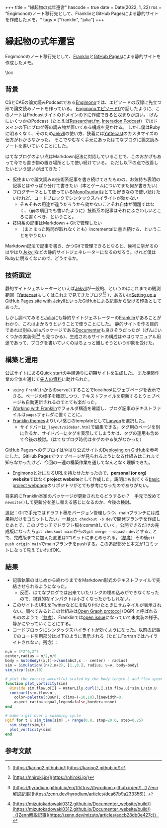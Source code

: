 +++
title = "縁起物の式年遷宮"
hascode = true
date = Date(2022, 1, 22)
rss = "Engimonoのノート移行先として、FranklinとGitHub Pagesによる静的サイトを作成したメモ。"
tags = ["franklin", "julia"]
+++

# 縁起物の式年遷宮

Engimonoのノート移行先として、[Franklin](https://franklinjl.org/)と[GitHub Pages](https://pages.github.com/)による静的サイトを作成したメモ。

\toc

## 背景

CSとCAEの論文読みPodcastである[Engimono](https://hinata152.github.io/engimono/)では、エピソードの収録に先立つ形で論文読みノートを作っている。
[Engimonoエピソード0](https://hinata152.github.io/engimono/episode/0)で話したように、このノートはPodcastサイトのドメインの下に作成できると収まりが良い。
げんにいくつかのPodcast（たとえば[Researchat.fm](https://researchat.fm), [Interaxion Podcast](https://interaxion-podcast.github.io)）ではドメインの下にブログ等の読み物が置いてある構成を見かける。
しかし僕はRubyに明るくなく、そのため[Jekyll](https://jekyllrb.com/)の使い方、狭義には[Yattecast](https://r7kamura.github.io/yattecast/)のカスタマイズの仕方がわからなかった。
そこでやむなく手元にあったはてなブログに論文読みノートを書いていくことにした。

はてなブログのよい点はMarkdown記法に対応していることで、このおかげもあって今でも書き物の置き場所として使い続けている。
ただし以下の点で改善したいという思いが出てきた：

- 仮住まいで論文読みの技術系記事を書き続けてきたものの、お気持ち表明の記事とはやっぱり分けて書きたい（本とゲームについてまた何か書きたい）
- ブログテーマとして使っている[MonoTsuduri](https://blog.hatena.ne.jp/-/store/theme/17680117126988535567)はとても好きなので使い続けたいけれど、コードブロックでシンタックスハイライトが効かない
  - そもそもの用途が違うだろうから効かないことそれ自体が問題ではなく、（前の項目でも書いたように）技術系の記事はそれにふさわしいところに書くべき、ということ。
- 技術系の記事はMarkdown + Gitで管理したい
  - （まとまった時間が取れなくとも）incrementalに書き続ける、ということをやりたい

Markdown記法で記事を書き、かつGitで管理できるとなると、候補に挙がるのはやはり[Jekyll](https://jekyllrb.com/)などの静的サイトジェネレーターになるのだろう。けれど僕はRubyに明るくないので、どうするか。

## 技術選定

静的サイトジェネレーターといえば[Jekyll](https://jekyllrb.com/)が一般的、というのはこれまでの観測範囲（[Yattecast](https://r7kamura.github.io/yattecast/)もしくはこれまで見てきたブログ[^1][^2] ）、あるいは[Setting up a GitHub Pages site with Jekyll](https://docs.github.com/en/pages/setting-up-a-github-pages-site-with-jekyll)といったGitHubによる記事から受ける印象としてあった。

しかし調べてみると[Julia](https://julialang.org/)にも静的サイトジェネレーターの[Franklin](https://franklinjl.org/)があることがわかり、これはよかろうということで使うことにした。
静的サイトを作る目的であれば別のJuliaパッケージである[Documenter](https://juliadocs.github.io/Documenter.jl/stable/)も良さそうだったが（げんにいくつかの実装例[^3][^4] も見つかる）、生成されるサイトの構成はやはりマニュアル用途であって、ブログを書いていくのはちょっと難しそうという印象を受けた。

## 構築と運用

公式サイトにある[Quick start](https://franklinjl.org/#quick_start)の手順通りに初期サイトを生成した。
また構築作業の全体を通じて[先人の資料](https://terasakisatoshi.github.io/MathSeminar.jl/slideshow/franklin/build/#1)に助けられた。

- `using Franklin`からの`serve()`することでlocalhostにウェブページを表示できる。ページの様子を確認しつつ、テキストファイルを更新するとウェブページも自動更新されるのでとても楽だった。
- [Working with Franklin](https://franklinjl.org/workflow/)でフォルダ構造を確認し、ブログ記事のテキストファイルは`pages`フォルダに置くことに。
- [Franklin themes](https://tlienart.github.io/FranklinTemplates.jl/)よりいい感じのtemplateとして[Lanyon](https://tlienart.github.io/FranklinTemplates.jl/templates/lanyon/index.html)を選択した。
  - サイドバーは`_layout/sidebar.html`で編集できる。タグ用のページを別に作るか、サイドバーにタグを表示してしまうかは、タグの運用も含めて今後の検討。（はてなブログ時代はタグのやる気がなかった）

GitHub Pagesへのデプロイはやはり公式サイトの[Deploying on GitHub](https://franklinjl.org/workflow/deploy/#deploying_on_github)を参考にした。GitHub Pagesでウェブページが見られるようになる仕組みはこれまで知らなかったけど、今回の一連の構築作業を通してなんとなく理解できた。

- Engimonoと対になるURLを持たせたかったので、**personal (or org) website**ではなく**project website**として作成した。説明にも出てくる[basic project webpage](https://github.com/tlienart2/myWebsite)のリポジトリがとても参考になったのでありがたい。

将来的にFranklin本家のパッケージが更新されたらどうするか？　手元で改めて`newsite()`して更新分を差し替える感じになるのか、今後の検討。

追記：Gitで手元ではドラフト稿をバージョン管理しつつ、mainブランチには成果物だけをコミットしたい。一旦`git checkout -b dev`で開発ブランチを作成したあとで、このブランチでドラフト稿をcommitしていく。公開できるだけの完成版になったら`git checkout main`からの`git merge --squash dev`とすることで、完成版までに加えた変更は1コミットにまとめられる。（[参考](https://stackoverflow.com/questions/5308816/how-can-i-merge-multiple-commits-onto-another-branch-as-a-single-squashed-commit)）その後`git push origin main`でmainブランチをpushする。この追記部分と本文が1コミットになって見えていればOK。

## 結果

- 記事執筆のはじめから終わりまでをMarkdown形式のテキストファイルで完結させられるようになった。
  - 反面、はてなブログでは出来ていたリンクの埋め込みができなくなったので、視覚的なインパクトは小さくなったかもしれない。
- このサイトのURLをTwitterなどにを貼り付けたときにサムネイルが表示されない。調べてみるとこの仕組みは[Open Graph protocol](https://ogp.me/) (OGP) と呼ばれるもののようで（[参考](https://e-words.jp/w/OGP.html)）、Franklinでは[open issue](https://github.com/tlienart/Franklin.jl/issues/669)になっていて未実装の様子。静かにやっていくことにする。
- コードブロックにシンタックスハイライトが効くようになった。[以前の記事](https://tl.hateblo.jp/entry/2021/10/03/143211)でのコード引用部分は以下のように表示される（ただしFortranではハイライトされない。残念）：

```Julia
n,m = 3*2^6,2^7
center,radius = m/2,m/6
body = AutoBody((x,t)->√sum(abs2,x .- center) - radius)
sim = Simulation((n+2,m+2), [1.,0.], radius; ν=ν, body=body)
sim_step!(sim,10)

# plot the vorcity ω=curl(u) scaled by the body length L and flow speed U
function plot_vorticity(sim)
  @inside sim.flow.σ[I] = WaterLily.curl(3,I,sim.flow.u)*sim.L/sim.U
  contourf(sim.flow.σ',
    color=palette(:BuGn), clims=(-10,10),linewidth=0,
    aspect_ratio=:equal,legend=false,border=:none)
end

# make a gif over a swimming cycle
@gif for t ∈ sim_time(sim) .+ range(0.0, stop=20.0, step=0.25)
  sim_step!(sim,t)
  plot_vorticity(sim)
end
```

## 参考文献

[^1]: [https://karino2.github.io/](https://karino2.github.io/)

[^2]: [https://nhiroki.jp/](https://nhiroki.jp/)

[^3]: [https://hyrodium.github.io/en/](https://hyrodium.github.io/en/)（[Zenn解説記事](https://zenn.dev/hyrodium/articles/dea67b9a233356)）

[^4]: [https://mizutokadowaki0312.github.io/Documenter_website/build/](https://mizutokadowaki0312.github.io/Documenter_website/build/)（[Zenn解説記事](https://zenn.dev/mizuto/articles/adcb28db0e427c)）
